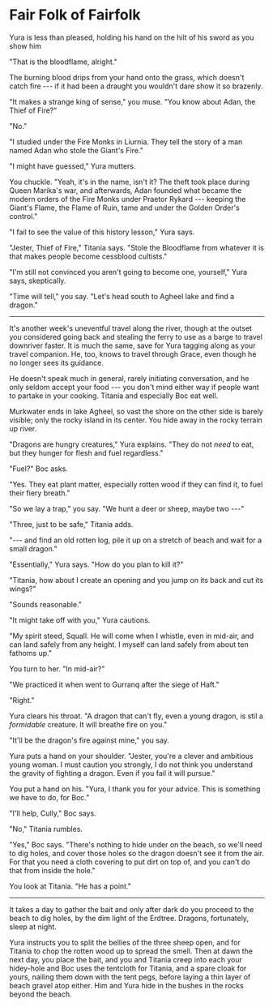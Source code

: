 # Fair Folk of Fairfolk

Yura is less than pleased, holding his hand on the hilt of his sword as you show him

"That is the bloodflame, alright."

The burning blood drips from your hand onto the grass, which doesn't catch fire --- if it had been a draught you wouldn't dare show it so brazenly.

"It makes a strange king of sense," you muse. "You know about Adan, the Thief of Fire?"

"No."

"I studied under the Fire Monks in Liurnia. They tell the story of a man named Adan who stole the Giant's Fire."

"I might have guessed," Yura mutters.

You chuckle. "Yeah, it's in the name, isn't it? The theft took place during Queen Marika's war, and afterwards, Adan founded what became the modern orders of the Fire Monks under Praetor Rykard --- keeping the Giant's Flame, the Flame of Ruin, tame and under the Golden Order's control."

"I fail to see the value of this history lesson," Yura says.

"Jester, Thief of Fire," Titania says. "Stole the Bloodflame from whatever it is that makes people become cessblood cultists."

"I'm still not convinced you aren't going to become one, yourself," Yura says, skeptically.

"Time will tell," you say. "Let's head south to Agheel lake and find a dragon."

----

It's another week's uneventful travel along the river, though at the outset you considered going back and stealing the ferry to use as a barge to travel downriver faster. It is much the same, save for Yura tagging along as your travel companion. He, too, knows to travel through Grace, even though he no longer sees its guidance.

He doesn't speak much in general, rarely initiating conversation, and he only seldom accept your food --- you don't mind either way if people want to partake in your cooking. Titania and especially Boc eat well.

Murkwater ends in lake Agheel, so vast the shore on the other side is barely visible; only the rocky island in its center. You hide away in the rocky terrain up river.

"Dragons are hungry creatures," Yura explains. "They do not _need_ to eat, but they hunger for flesh and fuel regardless."

"Fuel?" Boc asks.

"Yes. They eat plant matter, especially rotten wood if they can find it, to fuel their fiery breath."

"So we lay a trap," you say. "We hunt a deer or sheep, maybe two ---"

"Three, just to be safe," Titania adds.

"--- and find an old rotten log, pile it up on a stretch of beach and wait for a small dragon."

"Essentially," Yura says. "How do you plan to kill it?"

"Titania, how about I create an opening and you jump on its back and cut its wings?"

"Sounds reasonable."

"It might take off with you," Yura cautions.

"My spirit steed, Squall. He will come when I whistle, even in mid-air, and can land safely from any height. I myself can land safely from about ten fathoms up."

You turn to her. "In mid-air?"

"We practiced it when went to Gurranq after the siege of Haft."

"Right."

Yura clears his throat. "A dragon that can't fly, even a young dragon, is stil a _formidable_ creature. It will breathe fire on you."

"It'll be the dragon's fire against mine," you say. 

Yura puts a hand on your shoulder. "Jester, you're a clever and ambitious young woman. I must caution you strongly, I do not think you understand the gravity of fighting a dragon. Even if you fail it will pursue."

You put a hand on his. "Yura, I thank you for your advice. This is something we have to do, for Boc."

"I'll help, Cully," Boc says.

"No," Titania rumbles.

"Yes," Boc says. "There's nothing to hide under on the beach, so we'll need to dig holes, and cover those holes so the dragon doesn't see it from the air. For that you need a cloth covering to put dirt on top of, and you can't do that from inside the hole."

You look at Titania. "He has a point."

----

It takes a day to gather the bait and only after dark do you proceed to the beach to dig holes, by the dim light of the Erdtree. Dragons, fortunately, sleep at night.

Yura instructs you to split the bellies of the three sheep open, and for Titania to chop the rotten wood up to spread the smell. Then at dawn the next day, you place the bait, and you and Titania creep into each your hidey-hole and Boc uses the tentcloth for Titania, and a spare cloak for yours, nailing them down with the tent pegs, before laying a thin layer of beach gravel atop either. Him and Yura hide in the bushes in the rocks beyond the beach.




